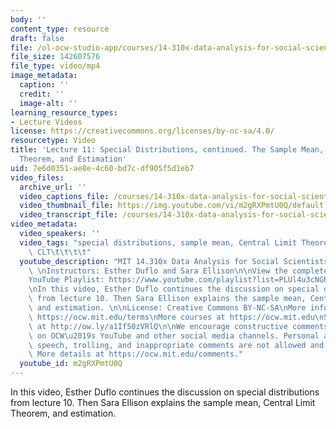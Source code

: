 ```yaml
---
body: ''
content_type: resource
draft: false
file: /ol-ocw-studio-app/courses/14-310x-data-analysis-for-social-scientists-spring-2023/14310x-lecture-11_360p_16_9.mp4
file_size: 142607576
file_type: video/mp4
image_metadata:
  caption: ''
  credit: ''
  image-alt: ''
learning_resource_types:
- Lecture Videos
license: https://creativecommons.org/licenses/by-nc-sa/4.0/
resourcetype: Video
title: 'Lecture 11: Special Distributions, continued. The Sample Mean, Central Limit
  Theorem, and Estimation'
uid: 7e6d0351-ae8e-4c60-bd7c-df905f5d1eb7
video_files:
  archive_url: ''
  video_captions_file: /courses/14-310x-data-analysis-for-social-scientists-spring-2023/1iQi6MTIA-SEZIQUAWziuclZzHpzXgX1Q_transcript.webvtt
  video_thumbnail_file: https://img.youtube.com/vi/m2gRXPmtU0Q/default.jpg
  video_transcript_file: /courses/14-310x-data-analysis-for-social-scientists-spring-2023/1iQi6MTIA-SEZIQUAWziuclZzHpzXgX1Q_transcript.pdf
video_metadata:
  video_speakers: ''
  video_tags: "special distributions, sample mean, Central Limit Theorem, estimation,\
    \ CLT\t\t\t\t"
  youtube_description: "MIT 14.310x Data Analysis for Social Scientists, Spring 2023\
    \ \nInstructors: Esther Duflo and Sara Ellison\n\nView the complete course: https://ocw.mit.edu/courses/14-310x-data-analysis-for-social-scientists-spring-2023\n\
    YouTube Playlist: https://www.youtube.com/playlist?list=PLUl4u3cNGP61ATaGTFcSp7bhogloD2wHP\n\
    \nIn this video, Esther Duflo continues the discussion on special distributions\
    \ from lecture 10. Then Sara Ellison explains the sample mean, Central Limit Theorem,\
    \ and estimation. \n\nLicense: Creative Commons BY-NC-SA\nMore information at\
    \ https://ocw.mit.edu/terms\nMore courses at https://ocw.mit.edu\nSupport OCW\
    \ at http://ow.ly/a1If50zVRlQ\n\nWe encourage constructive comments and discussion\
    \ on OCW\u2019s YouTube and other social media channels. Personal attacks, hate\
    \ speech, trolling, and inappropriate comments are not allowed and may be removed.\
    \ More details at https://ocw.mit.edu/comments."
  youtube_id: m2gRXPmtU0Q
---
```

In this video, Esther Duflo continues the discussion on special distributions from lecture 10. Then Sara Ellison explains the sample mean, Central Limit Theorem, and estimation.